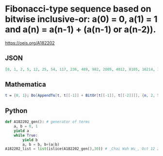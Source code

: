 # Fibonacci\-type sequence based on bitwise inclusive\-or: a\(0\) \= 0, a\(1\) \= 1 and a\(n\) \= a\(n\-1\) \+ \(a\(n\-1\) or a\(n\-2\)\)\.
https://oeis.org/A182202
## JSON
```JSON
[0, 1, 2, 5, 12, 25, 54, 117, 236, 489, 982, 2005, 4012, 8105, 16214, 32597, 65196, 130729, 261462, 523605, 1047212, 2095785, 4191574, 8385877, 16771756, 33548969, 67097942, 134206805, 268413612, 536849065, 1073698134, 2147439957, 4294879916, 8589847209]
```
## Mathematica
```Mathematica
t = {0, 1}; Do[AppendTo[t, t[[-1]] + BitOr[t[[-1]], t[[-2]]]], {n, 2, 50}]; t (* _T. D. Noe_, Apr 18 2012 *)
```
## Python
```Python
def A182202_gen(): # generator of terms
    a, b = 0, 1
    yield a
    while True:
        yield b
        a, b = b, b+(a|b)
A182202_list = list(islice(A182202_gen(),30)) # _Chai Wah Wu_, Oct 12 2023
```
